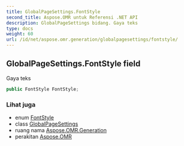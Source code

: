 ```yaml
---
title: GlobalPageSettings.FontStyle
second_title: Aspose.OMR untuk Referensi .NET API
description: GlobalPageSettings bidang. Gaya teks
type: docs
weight: 60
url: /id/net/aspose.omr.generation/globalpagesettings/fontstyle/
---
```

## GlobalPageSettings.FontStyle field

Gaya teks

```csharp
public FontStyle FontStyle;
```

### Lihat juga

* enum [FontStyle](../../fontstyle/)
* class [GlobalPageSettings](../)
* ruang nama [Aspose.OMR.Generation](../../globalpagesettings/)
* perakitan [Aspose.OMR](../../../)


